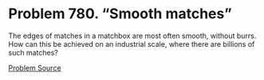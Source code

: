 # Problem 780. “Smooth matches”

The edges of matches in a matchbox are most often smooth, without burrs. How can this be achieved on an industrial scale, where there are billions of such matches?

[Problem Source](https://www.trizland.ru/tasks/5380/)